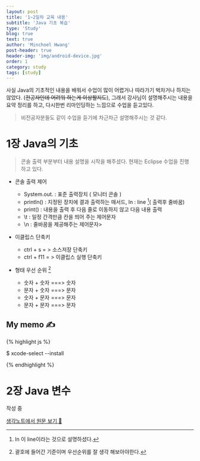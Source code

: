 ```yaml
---
layout: post
title: '1~2일차 교육 내용'
subtitle: 'Java 기초 복습'
type: 'Study'
blog: true
text: true
author: 'Minchoel Hwang'
post-header: true
header-img: 'img/android-device.jpg'
order: 1
category: study
tags: [study]
---
```


사실 Java의 기초적인 내용을 배워서 수업이 많이 어렵거나 따라가기 벅차거나 하지는 않았다. (~~전공자인데 어려워 하는게 이상할지도~~), 그래서 강사님이 설명해주시는 내용을 요약 정리를 하고, 다시한번 리마인딩하는 느낌으로 수업을 듣고있다.

> 비전공자분들도 같이 수업을 듣기에 차근차근 설명해주시는 것 같다.

# 1장 Java의 기초

> 콘솔 출력 부분부터 내용 설명을 시작을 해주셨다.
> 현재는 Eclipse 수업을 진행하고 있다.

- 콘솔 출력 제어

  - System.out. : 표준 출력장치 ( 모니터 콘솔 )
  - println() : 지정된 장치에 결과 출력하는 매서드, ln : line [^1]( 출력후 줄바꿈)
  - print() : 내용을 출력 후 다음 줄로 이동하지 않고 다음 내용 출력
  - \t : 일정 간격만큼 칸을 띄어 주는 제어문자
  - \n : 줄바꿈을 제공해주는 제어문자>

- 이클립스 단축키

  - ctrl + s = > 소스저장 단축키
  - ctrl + f11 = > 이클립스 실행 단축키

- 형태 우선 순위 [^2]
  - 숫자 + 숫자 ===> 숫자
  - 문자 + 숫자 ===> 문자
  - 숫자 + 문자 ===> 문자
  - 문자 + 문자 ===> 문자

[^1]: ln 이 line이라는 것으로 설명하셨다.
[^2]: 괄호에 들어간 기준이며 우선순위를 잘 생각 해보아야한다.

## My memo ✍️

{% highlight js %}

$ xcode-select --install

{% endhighlight %}

# 2장 Java 변수

작성 중

[생각노트에서 원문 보기 🔗](https://insidestory.kr/20485)
